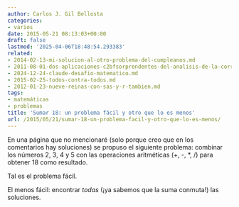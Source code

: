 ```yaml
---
author: Carlos J. Gil Bellosta
categories:
- varios
date: 2015-05-21 08:13:03+00:00
draft: false
lastmod: '2025-04-06T18:48:54.293383'
related:
- 2014-02-13-mi-solucion-al-otro-problema-del-cumpleanos.md
- 2011-08-01-dos-aplicaciones-c2bfsorprendentes-del-analisis-de-la-correlacion-canonica.md
- 2024-12-24-claude-desafio-matematico.md
- 2015-02-25-todos-contra-todos.md
- 2012-01-23-nueve-reinas-con-sas-y-r-tambien.md
tags:
- matemáticas
- problemas
title: 'Sumar 18: un problema fácil y otro que lo es menos'
url: /2015/05/21/sumar-18-un-problema-facil-y-otro-que-lo-es-menos/
---
```


En una página que no mencionaré (solo porque creo que en los comentarios hay soluciones) se propuso el siguiente problema: combinar los números 2, 3, 4 y 5 con las operaciones aritméticas (+, -, *, /) para obtener 18 como resultado.

Tal es el problema fácil.

El menos fácil: encontrar _todas_ (¡ya sabemos que la suma conmuta!) las soluciones.